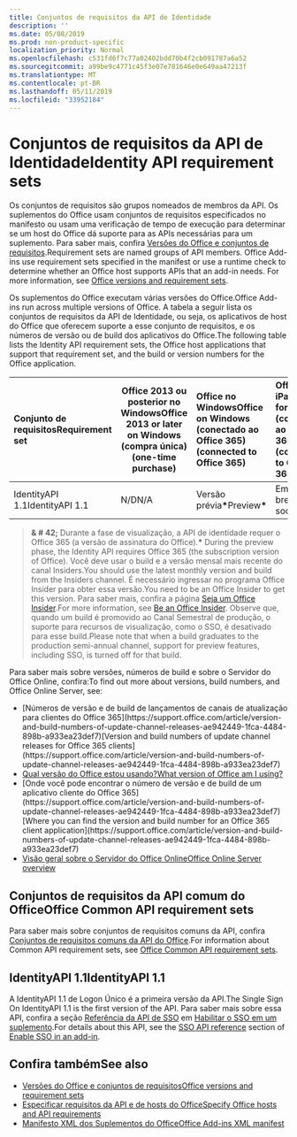 ```yaml
---
title: Conjuntos de requisitos da API de Identidade
description: ''
ms.date: 05/08/2019
ms.prod: non-product-specific
localization_priority: Normal
ms.openlocfilehash: c531fd6f7c77a02402bdd70b4f2cb091787a6a52
ms.sourcegitcommit: a99be9c4771c45f3e07e781646e0e649aa47213f
ms.translationtype: MT
ms.contentlocale: pt-BR
ms.lasthandoff: 05/11/2019
ms.locfileid: "33952184"
---
```

# <a name="identity-api-requirement-sets"></a><span data-ttu-id="4d35a-102">Conjuntos de requisitos da API de Identidade</span><span class="sxs-lookup"><span data-stu-id="4d35a-102">Identity API requirement sets</span></span>

<span data-ttu-id="4d35a-p101">Os conjuntos de requisitos são grupos nomeados de membros da API. Os suplementos do Office usam conjuntos de requisitos especificados no manifesto ou usam uma verificação de tempo de execução para determinar se um host do Office dá suporte para as APIs necessárias para um suplemento. Para saber mais, confira [Versões do Office e conjuntos de requisitos](/office/dev/add-ins/develop/office-versions-and-requirement-sets).</span><span class="sxs-lookup"><span data-stu-id="4d35a-p101">Requirement sets are named groups of API members. Office Add-ins use requirement sets specified in the manifest or use a runtime check to determine whether an Office host supports APIs that an add-in needs. For more information, see [Office versions and requirement sets](/office/dev/add-ins/develop/office-versions-and-requirement-sets).</span></span>

<span data-ttu-id="4d35a-106">Os suplementos do Office executam várias versões do Office.</span><span class="sxs-lookup"><span data-stu-id="4d35a-106">Office Add-ins run across multiple versions of Office.</span></span> <span data-ttu-id="4d35a-107">A tabela a seguir lista os conjuntos de requisitos da API de Identidade, ou seja, os aplicativos de host do Office que oferecem suporte a esse conjunto de requisitos, e os números de versão ou de build dos aplicativos do Office.</span><span class="sxs-lookup"><span data-stu-id="4d35a-107">The following table lists the Identity API requirement sets, the Office host applications that support that requirement set, and the build or version numbers for the Office application.</span></span>

|  <span data-ttu-id="4d35a-108">Conjunto de requisitos</span><span class="sxs-lookup"><span data-stu-id="4d35a-108">Requirement set</span></span>  | <span data-ttu-id="4d35a-109">Office 2013 ou posterior no Windows</span><span class="sxs-lookup"><span data-stu-id="4d35a-109">Office 2013 or later on Windows</span></span><br><span data-ttu-id="4d35a-110">(compra única)</span><span class="sxs-lookup"><span data-stu-id="4d35a-110">(one-time purchase)</span></span> | <span data-ttu-id="4d35a-111">Office no Windows</span><span class="sxs-lookup"><span data-stu-id="4d35a-111">Office on Windows</span></span><br><span data-ttu-id="4d35a-112">(conectado ao Office 365)</span><span class="sxs-lookup"><span data-stu-id="4d35a-112">(connected to Office 365)</span></span> |  <span data-ttu-id="4d35a-113">Office para iPad</span><span class="sxs-lookup"><span data-stu-id="4d35a-113">Office for iPad</span></span><br><span data-ttu-id="4d35a-114">(conectado ao Office 365)</span><span class="sxs-lookup"><span data-stu-id="4d35a-114">(connected to Office 365)</span></span>  |  <span data-ttu-id="4d35a-115">Office para Mac</span><span class="sxs-lookup"><span data-stu-id="4d35a-115">Office for Mac</span></span><br><span data-ttu-id="4d35a-116">(conectado ao Office 365)</span><span class="sxs-lookup"><span data-stu-id="4d35a-116">(connected to Office 365)</span></span>  | <span data-ttu-id="4d35a-117">Office Online</span><span class="sxs-lookup"><span data-stu-id="4d35a-117">Office Online</span></span>  | <span data-ttu-id="4d35a-118">SharePoint Online</span><span class="sxs-lookup"><span data-stu-id="4d35a-118">SharePoint Online</span></span> | <span data-ttu-id="4d35a-119">OneDrive.com</span><span class="sxs-lookup"><span data-stu-id="4d35a-119">OneDrive.com</span></span> |<span data-ttu-id="4d35a-120">Outlook.com e Exchange Online</span><span class="sxs-lookup"><span data-stu-id="4d35a-120">Outlook.com & Exchange Online</span></span>|
|:-----|-----|:-----|:-----|:-----|:-----|:-----|:-----|:-----|
| <span data-ttu-id="4d35a-121">IdentityAPI 1.1</span><span class="sxs-lookup"><span data-stu-id="4d35a-121">IdentityAPI 1.1</span></span>  | <span data-ttu-id="4d35a-122">N/D</span><span class="sxs-lookup"><span data-stu-id="4d35a-122">N/A</span></span> | <span data-ttu-id="4d35a-123">Versão prévia<b>\*</b></span><span class="sxs-lookup"><span data-stu-id="4d35a-123">Preview<b>\*</b></span></span> | <span data-ttu-id="4d35a-124">Em breve</span><span class="sxs-lookup"><span data-stu-id="4d35a-124">Coming soon</span></span> | <span data-ttu-id="4d35a-125">Versão prévia<b>\*</b></span><span class="sxs-lookup"><span data-stu-id="4d35a-125">Preview<b>\*</b></span></span> | <span data-ttu-id="4d35a-126">Versão prévia<b>\*</b></span><span class="sxs-lookup"><span data-stu-id="4d35a-126">Preview<b>\*</b></span></span> | <span data-ttu-id="4d35a-127">Versão prévia<b>\*</b></span><span class="sxs-lookup"><span data-stu-id="4d35a-127">Preview<b>\*</b></span></span>| <span data-ttu-id="4d35a-128">Em breve</span><span class="sxs-lookup"><span data-stu-id="4d35a-128">Coming soon</span></span> | <span data-ttu-id="4d35a-129">Em breve</span><span class="sxs-lookup"><span data-stu-id="4d35a-129">Coming soon</span></span> |

> <span data-ttu-id="4d35a-130">**& # 42;** Durante a fase de visualização, a API de identidade requer o Office 365 (a versão de assinatura do Office).</span><span class="sxs-lookup"><span data-stu-id="4d35a-130">**&#42;** During the preview phase, the Identity API requires Office 365 (the subscription version of Office).</span></span> <span data-ttu-id="4d35a-131">Você deve usar o build e a versão mensal mais recente do canal Insiders.</span><span class="sxs-lookup"><span data-stu-id="4d35a-131">You should use the latest monthly version and build from the Insiders channel.</span></span> <span data-ttu-id="4d35a-132">É necessário ingressar no programa Office Insider para obter essa versão.</span><span class="sxs-lookup"><span data-stu-id="4d35a-132">You need to be an Office Insider to get this version.</span></span> <span data-ttu-id="4d35a-133">Para saber mais, confira a página [Seja um Office Insider](https://products.office.com/office-insider?tab=tab-1).</span><span class="sxs-lookup"><span data-stu-id="4d35a-133">For more information, see [Be an Office Insider](https://products.office.com/office-insider?tab=tab-1).</span></span> <span data-ttu-id="4d35a-134">Observe que, quando um build é promovido ao Canal Semestral de produção, o suporte para recursos de visualização, como o SSO, é desativado para esse build.</span><span class="sxs-lookup"><span data-stu-id="4d35a-134">Please note that when a build graduates to the production semi-annual channel, support for preview features, including SSO, is turned off for that build.</span></span>

<span data-ttu-id="4d35a-135">Para saber mais sobre versões, números de build e sobre o Servidor do Office Online, confira:</span><span class="sxs-lookup"><span data-stu-id="4d35a-135">To find out more about versions, build numbers, and Office Online Server, see:</span></span>

- <span data-ttu-id="4d35a-136">
  [Números de versão e de build de lançamentos de canais de atualização para clientes do Office 365](https://support.office.com/article/version-and-build-numbers-of-update-channel-releases-ae942449-1fca-4484-898b-a933ea23def7)</span><span class="sxs-lookup"><span data-stu-id="4d35a-136">[Version and build numbers of update channel releases for Office 365 clients](https://support.office.com/article/version-and-build-numbers-of-update-channel-releases-ae942449-1fca-4484-898b-a933ea23def7)</span></span>
- [<span data-ttu-id="4d35a-137">Qual versão do Office estou usando?</span><span class="sxs-lookup"><span data-stu-id="4d35a-137">What version of Office am I using?</span></span>](https://support.office.com/article/What-version-of-Office-am-I-using-932788b8-a3ce-44bf-bb09-e334518b8b19)
- <span data-ttu-id="4d35a-138">
  [Onde você pode encontrar o número de versão e de build de um aplicativo cliente do Office 365](https://support.office.com/article/version-and-build-numbers-of-update-channel-releases-ae942449-1fca-4484-898b-a933ea23def7)</span><span class="sxs-lookup"><span data-stu-id="4d35a-138">[Where you can find the version and build number for an Office 365 client application](https://support.office.com/article/version-and-build-numbers-of-update-channel-releases-ae942449-1fca-4484-898b-a933ea23def7)</span></span>
- [<span data-ttu-id="4d35a-139">Visão geral sobre o Servidor do Office Online</span><span class="sxs-lookup"><span data-stu-id="4d35a-139">Office Online Server overview</span></span>](/officeonlineserver/office-online-server-overview)

## <a name="office-common-api-requirement-sets"></a><span data-ttu-id="4d35a-140">Conjuntos de requisitos da API comum do Office</span><span class="sxs-lookup"><span data-stu-id="4d35a-140">Office Common API requirement sets</span></span>

<span data-ttu-id="4d35a-141">Para saber mais sobre conjuntos de requisitos comuns da API, confira [Conjuntos de requisitos comuns da API do Office](office-add-in-requirement-sets.md).</span><span class="sxs-lookup"><span data-stu-id="4d35a-141">For information about Common API requirement sets, see [Office Common API requirement sets](office-add-in-requirement-sets.md).</span></span>

## <a name="identityapi-11"></a><span data-ttu-id="4d35a-142">IdentityAPI 1.1</span><span class="sxs-lookup"><span data-stu-id="4d35a-142">IdentityAPI 1.1</span></span>

<span data-ttu-id="4d35a-143">A IdentityAPI 1.1 de Logon Único é a primeira versão da API.</span><span class="sxs-lookup"><span data-stu-id="4d35a-143">The Single Sign On IdentityAPI 1.1 is the first version of the API.</span></span> <span data-ttu-id="4d35a-144">Para saber mais sobre essa API, confira a seção [Referência da API de SSO](/office/dev/add-ins/develop/sso-in-office-add-ins#sso-api-reference) em [Habilitar o SSO em um suplemento](/office/dev/add-ins/develop/sso-in-office-add-ins).</span><span class="sxs-lookup"><span data-stu-id="4d35a-144">For details about this API, see the [SSO API reference](/office/dev/add-ins/develop/sso-in-office-add-ins#sso-api-reference) section of [Enable SSO in an add-in](/office/dev/add-ins/develop/sso-in-office-add-ins).</span></span>

## <a name="see-also"></a><span data-ttu-id="4d35a-145">Confira também</span><span class="sxs-lookup"><span data-stu-id="4d35a-145">See also</span></span>

- [<span data-ttu-id="4d35a-146">Versões do Office e conjuntos de requisitos</span><span class="sxs-lookup"><span data-stu-id="4d35a-146">Office versions and requirement sets</span></span>](/office/dev/add-ins/develop/office-versions-and-requirement-sets)
- [<span data-ttu-id="4d35a-147">Especificar requisitos da API e de hosts do Office</span><span class="sxs-lookup"><span data-stu-id="4d35a-147">Specify Office hosts and API requirements</span></span>](/office/dev/add-ins/develop/specify-office-hosts-and-api-requirements)
- [<span data-ttu-id="4d35a-148">Manifesto XML dos Suplementos do Office</span><span class="sxs-lookup"><span data-stu-id="4d35a-148">Office Add-ins XML manifest</span></span>](/office/dev/add-ins/develop/add-in-manifests)
